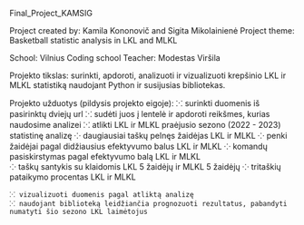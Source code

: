 Final_Project_KAMSIG

Project created by: Kamila Kononovič and Sigita Mikolainienė
Project theme: Basketball statistic analysis in LKL and MLKL

School: Vilnius Coding school
Teacher: Modestas Viršila


Projekto tikslas: surinkti, apdoroti, analizuoti ir vizualizuoti krepšinio LKL ir MLKL statistiką naudojant Python ir
susijusias bibliotekas.

Projekto užduotys (pildysis projekto eigoje):
    ⁙ surinkti duomenis iš pasirinktų dviejų url
    ⁙ sudėti juos į lentelė ir apdoroti reikšmes, kurias naudosime analizei
    ⁙ atlikti LKL ir MLKL  praėjusio sezono (2022 - 2023) statistinę analizę
        ⁘ daugiausiai taškų pelnęs žaidėjas LKL ir MLKL
        ⁘ penki žaidėjai pagal didžiausius efektyvumo balus LKL ir MLKL 
        ⁘ komandų pasiskirstymas pagal efektyvumo balą LKL ir MLKL     
        ⁘ taškų santykis su klaidomis LKL 5 žaidėjų ir MLKL 5 žaidėjų
        ⁘ tritaškių pataikymo procentas LKL ir MLKL 

    ⁙ vizualizuoti duomenis pagal atliktą analizę
    ⁙ naudojant biblioteką leidžiančia prognozuoti rezultatus, pabandyti numatyti šio sezono LKL laimėtojus  

